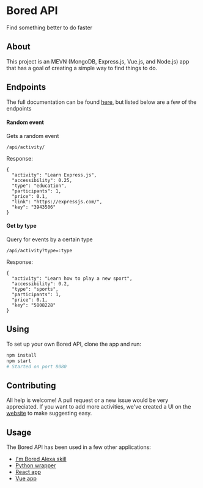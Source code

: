 # Bored API
Find something better to do faster

## About
This project is an MEVN (MongoDB, Express.js, Vue.js, and Node.js) app that has a goal of creating a simple way to find things to do.

## Endpoints
The full documentation can be found [here](https://www.boredapi.com/documentation), but listed below are a few of the endpoints

#### Random event
Gets a random event
```
/api/activity/
```
Response:
```
{
  "activity": "Learn Express.js",
  "accessibility": 0.25,
  "type": "education",
  "participants": 1,
  "price": 0.1,
  "link": "https://expressjs.com/",
  "key": "3943506"
}
```

#### Get by type
Query for events by a certain type
```
/api/activity?type=:type
```
Response:
```
{
  "activity": "Learn how to play a new sport",
  "accessibility": 0.2,
  "type": "sports",
  "participants": 1,
  "price": 0.1,
  "key": "5808228"
}
```

## Using
To set up your own Bored API, clone the app and run:
```bash
npm install
npm start
# Started on port 8080
```

## Contributing
All help is welcome! A pull request or a new issue would be very appreciated. If you want to add more activities, we've created a UI on the [website](https://www.boredapi.com/contributing) to make suggesting easy.

## Usage
The Bored API has been used in a few other applications:

* [I'm Bored Alexa skill](https://www.amazon.com/gp/product/B07GDL9MP4?ie=UTF8&ref-suffix=ss_rw)
* [Python wrapper](https://pypi.org/project/bored/)
* [React app](https://github.com/CDAracena/Im-Bored)
* [Vue app](https://github.com/emilsgulbis/BoredApp)
